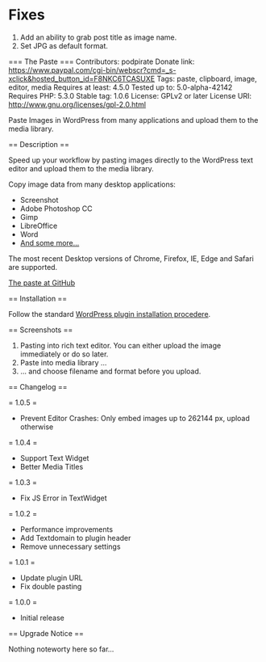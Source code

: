 # Fixes
1. Add an ability to grab post title as image name.
2. Set JPG as default format.

=== The Paste ===
Contributors: podpirate
Donate link: https://www.paypal.com/cgi-bin/webscr?cmd=_s-xclick&hosted_button_id=F8NKC6TCASUXE
Tags: paste, clipboard, image, editor, media
Requires at least: 4.5.0
Tested up to: 5.0-alpha-42142
Requires PHP: 5.3.0
Stable tag: 1.0.6
License: GPLv2 or later
License URI: http://www.gnu.org/licenses/gpl-2.0.html

Paste Images in WordPress from many applications and upload them to the media library.

== Description ==

Speed up your workflow by pasting images directly to the WordPress text editor
and upload them to the media library.

Copy image data from many desktop applications:

* Screenshot
* Adobe Photoshop CC
* Gimp
* LibreOffice
* Word
* [And some more...](https://github.com/mcguffin/the-paste#applications-tested-so-far)

The most recent Desktop versions of Chrome, Firefox, IE, Edge and Safari are supported.

[The paste at GitHub](https://github.com/mcguffin/the-paste)


== Installation ==

Follow the standard [WordPress plugin installation procedere](https://codex.wordpress.org/Managing_Plugins).

== Screenshots ==

1. Pasting into rich text editor. You can either upload the image immediately or do so later.
2. Paste into media library ...
3. ... and choose filename and format before you upload.

== Changelog ==

= 1.0.5 =
* Prevent Editor Crashes: Only embed images up to 262144 px, upload otherwise

= 1.0.4 =
* Support Text Widget
* Better Media Titles

= 1.0.3 =
* Fix JS Error in TextWidget

= 1.0.2 =
* Performance improvements
* Add Textdomain to plugin header
* Remove unnecessary settings

= 1.0.1 =
* Update plugin URL
* Fix double pasting

= 1.0.0 =
* Initial release

== Upgrade Notice ==

Nothing noteworty here so far...
